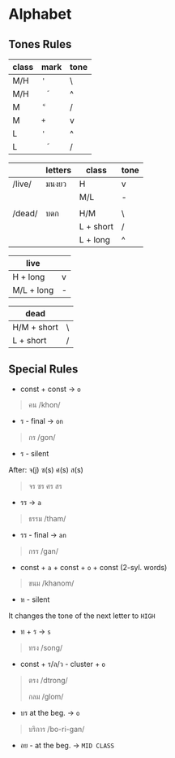# Alphabet


## Tones Rules
| class | mark | tone |
| -- | -- | -- |
| M/H | `'` | \ |
| M/H | `  ้` | ^ |
| M | ` ็` | / |
| M | `+` | v |
| L | `'` | ^ |
| L | `  ้` | / |

| | letters | class | tone |
| -- | -- | -- | -- |
| /live/ | มนงยว | H | v |
|  |  | M/L | - |
| | | | | |
| /dead/ | บดก | H/M | \ |
| | | L + short | / |
| | | L + long | ^ |


| live | | 
| -- | -- |
| H + long | v |
| M/L + long | - |

| dead | | 
| -- | -- |
| H/M + short | \ |
| L + short | / |

## Special Rules

- const + const -> `o`
> คน /khon/

- ร - final -> `on` 
> กร /gon/

- ร - silent

After: จ(j) ซ(s) ศ(s) ส(s)

> จร ซร ศร สร

- รร  -> `a`
> ธรรม /tham/

- รร - final -> `an`
> กรร /gan/

- const + `a` + const + `o` + const (2-syl. words)
> ขนม /khanom/

- ห - silent

It changes the tone of the next letter to `HIGH`

- ท + ร -> `s`
> ทรง /song/ 

- const + ร/ล/ว - cluster + `o`

> ตรง /dtrong/
>
>กลม /glom/

- บร at the beg. -> `o`

> บริการ /bo-ri-gan/

- อย - at the beg. -> `MID CLASS`
